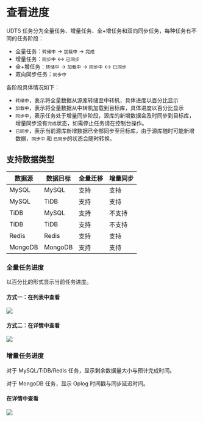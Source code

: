 # 查看进度
UDTS 任务分为全量任务、增量任务、全+增任务和双向同步任务，每种任务有不同的任务阶段：

- 全量任务：`转储中` -> `加载中` -> `完成`
- 增量任务：`同步中` <-> `已同步`
- 全+增任务：`转储中` -> `加载中` -> `同步中` <-> `已同步`
- 双向同步任务：`同步中`

各阶段具体情况如下：
- `转储中`，表示将全量数据从源库转储至中转机，具体进度以百分比显示
- `加载中`，表示将全量数据从中转机加载到目标库，具体进度以百分比显示
- `同步中`，表示任务处于增量同步阶段，源库的新增数据会及时同步到目标库，增量同步没有`完成`状态，如需停止任务请在控制台操作。
- `已同步`，表示当前源库新增数据已全部同步至目标库，由于源库随时可能新增数据，`同步中` 和 `已同步`的状态会随时转换。

## 支持数据类型

| 数据源  | 数据目标 | 全量迁移 | 增量同步 |
| ------- | -------- | -------- | -------- |
| MySQL   | MySQL    | 支持     | 支持     |
| MySQL   | TiDB     | 支持     | 支持     |
| TiDB    | MySQL    | 支持     | 不支持   |
| TiDB    | TiDB     | 支持     | 不支持   |
| Redis   | Redis    | 支持     | 支持     |
| MongoDB | MongoDB  | 支持     | 支持     |

### 全量任务进度

以百分比的形式显示当前任务进度。

####  方式一：在列表中查看

![](http://udts-doc.cn-bj.ufileos.com/transfer/progress/progress-list.png)

####  方式二：在详情中查看

![](http://udts-doc.cn-bj.ufileos.com/transfer/progress/progress-details.png)

### 增量任务进度

对于 MySQL/TiDB/Redis 任务，显示剩余数据量大小与预计完成时间。

对于 MongoDB 任务，显示 Oplog 时间戳与同步延迟时间。

#### 在详情中查看

![](http://udts-doc.cn-bj.ufileos.com/transfer/progress/progress_inc.png)
